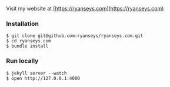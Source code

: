 Visit my website at [https://ryanseys.com](https://ryanseys.com)

### Installation

```
$ git clone git@github.com:ryanseys/ryanseys.com.git
$ cd ryanseys.com
$ bundle install
```

### Run locally

```
$ jekyll server --watch
$ open http://127.0.0.1:4000
```
